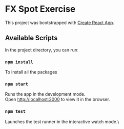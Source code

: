 # FX Spot Exercise

This project was bootstrapped with [Create React App](https://create-react-app.dev/docs/adding-typescript/#installation.).

## Available Scripts

In the project directory, you can run:

### `npm install`

To install all the packages

### `npm start`

Runs the app in the development mode.\
Open [http://localhost:3000](http://localhost:3000) to view it in the browser.


### `npm test`

Launches the test runner in the interactive watch mode.\


